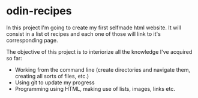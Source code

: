 # odin-recipes

In this project I'm going to create my first selfmade html website. 
It will consist in a list ot recipes and each one of those will link to it's corresponding page.

The objective of this project is to interiorize all the knowledge I've acquired so far:

- Working from the command line (create directories and navigate them, creating all sorts of files, etc.)
- Using git to update my progress
- Programming using HTML, making use of lists, images, links etc.